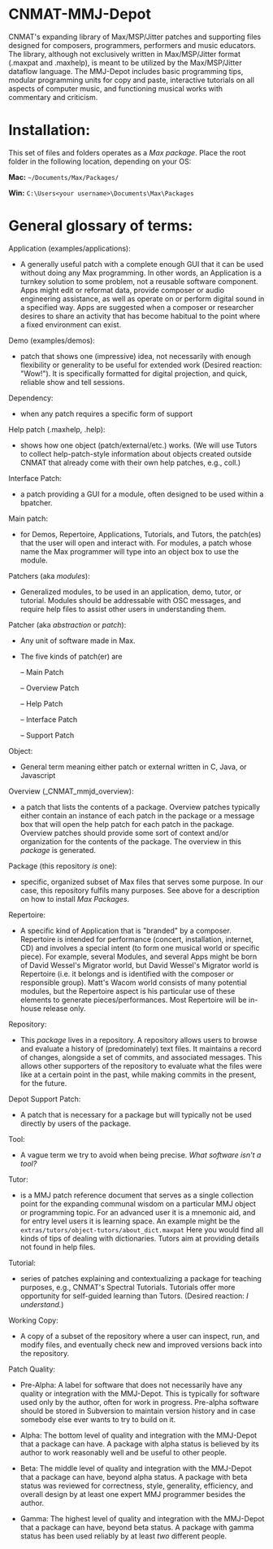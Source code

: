 CNMAT-MMJ-Depot
===============

CNMAT's expanding library of Max/MSP/Jitter patches and supporting files designed for composers, programmers, performers and music educators. The library, although not exclusively written in Max/MSP/Jitter format (.maxpat and .maxhelp), is meant to be utilized by the Max/MSP/Jitter dataflow language.  The MMJ-Depot includes basic programming tips, modular programming units for copy and paste, interactive tutorials on all aspects of computer music, and functioning musical works with commentary and criticism. 

Installation:
===============

This set of files and folders operates as a _Max package_. Place the root folder in the following location, depending on your OS:

**Mac:** `~/Documents/Max/Packages/`

**Win:** `C:\Users<your username>\Documents\Max\Packages`

General glossary of terms:
===============

Application (examples/applications): 

* A generally useful patch with a complete enough GUI that it can be used without doing any Max programming.  In other words, an Application is a turnkey solution to some problem, not a reusable software component.   Apps might edit or reformat data, provide composer or audio engineering assistance, as well as operate on or perform digital sound in a specified way.  Apps are suggested when a composer or researcher desires to share an activity that has become habitual to the point where a fixed environment can exist.

Demo (examples/demos): 

* patch that shows one (impressive) idea, not necessarily with enough flexibility or generality to be useful for extended work (Desired reaction: "Wow!").  It is specifically formatted for digital projection, and quick, reliable show and tell sessions.

Dependency: 

* when any patch requires a specific form of support

Help patch (.maxhelp, .help): 

* shows how one object (patch/external/etc.) works.  (We will use Tutors to collect help-patch-style information about objects created outside CNMAT that already come with their own help patches, e.g., coll.)

Interface Patch: 

* a patch providing a GUI for a module, often designed to be used within a bpatcher.

Main patch: 

* for Demos, Repertoire, Applications, Tutorials, and Tutors, the patch(es) that the user will open and interact with.  For modules, a patch whose name the Max programmer will type into an object box to use the module.

Patchers (aka _modules_): 

* Generalized modules, to be used in an application, demo, tutor, or tutorial.  Modules should be addressable with OSC messages, and require help files to assist other users in understanding them.

Patcher (aka _abstraction_ or _patch_): 

* Any unit of software made in Max.  
* The five kinds of patch(er) are 

  – Main Patch
  
  – Overview Patch
  
  – Help Patch
  
  – Interface Patch
  
  – Support Patch

Object: 

* General term meaning either patch or external written in C, Java, or Javascript

Overview (_CNMAT_mmjd_overview): 

* a patch that lists the contents of a package.  Overview patches typically either contain an instance of each patch in the package or a message box that will open the help patch for each patch in the package.  Overview patches should provide some sort of context and/or organization for the contents of the package.  The overview in this _package_ is generated.

Package (this repository _is_ one): 

* specific, organized subset of Max files that serves some purpose.  In our case, this repository fulfils many purposes.  See above for a description on how to install _Max Packages_.

Repertoire: 

* A specific kind of Application that is "branded" by a composer.  Repertoire is intended for performance (concert, installation, internet, CD) and involves a special intent (to form one musical world or specific piece).  For example, several Modules, and several Apps might be born of David Wessel's Migrator world, but David Wessel's Migrator world is Repertoire (i.e. it belongs and is identified with the composer or responsible group).  Matt's Wacom world consists of many potential modules, but the Repertoire aspect is his particular use of these elements to generate pieces/performances.    Most Repertoire will be in-house release only.

Repository: 

* This _package_ lives in a repository.  A repository allows users to browse and evaluate a history of (predominately) text files.  It maintains a record of changes, alongside a set of commits, and associated messages.  This allows other supporters of the repository to evaluate what the files were like at a certain point in the past, while making commits in the present, for the future.

Depot Support Patch: 

* A patch that is necessary for a package but will typically not be used directly by users of the package.

Tool: 

* A vague term we try to avoid when being precise. _What software isn't a tool?_

Tutor: 

* is a MMJ patch reference document that serves as a single collection point for the expanding communal wisdom on a particular MMJ object or programming topic.  For an advanced user it is a mnemonic aid, and for entry level users it is learning space.  An example might be the `extras/tutors/object-tutors/about_dict.maxpat`   Here you would find all kinds of tips of dealing with dictionaries.  Tutors aim at providing details not found in help files.

Tutorial: 

* series of patches explaining and contextualizing a package for teaching purposes, e.g., CNMAT's Spectral Tutorials. Tutorials offer more opportunity for self-guided learning than Tutors.  (Desired reaction: _I understand._)

Working Copy: 

* A copy of a subset of the repository where a user can inspect, run, and modify files, and eventually check new and improved versions back into the repository.

Patch Quality:

* Pre-Alpha:  A label for software that does not necessarily have any quality or integration with the MMJ-Depot.  This is typically for software used only by the author, often for work in progress.  Pre-alpha software should be stored in Subversion to maintain version history and in case somebody else ever wants to try to build on it.

* Alpha:  The bottom level of quality and integration with the MMJ-Depot that a package can have.  A package with alpha status is believed by its author to work reasonably well and be useful to other people.

* Beta: The middle level of quality and integration with the MMJ-Depot that a package can have, beyond alpha status.  A package with beta status was reviewed for correctness, style, generality, efficiency, and overall design by at least one expert MMJ programmer besides the author.

* Gamma: The highest level of quality and integration with the MMJ-Depot that a package can have, beyond beta status.  A package with gamma status has been used reliably by at least _two_ different people.
